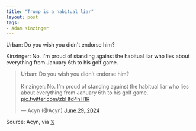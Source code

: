 ```yaml
---
title: "Trump is a habitual liar"
layout: post
tags:
- Adam Kinzinger
---
```


Urban: Do you wish you didn't endorse him?

Kinzinger: No. I'm proud of standing against the habitual liar who lies about everything from January 6th to his golf game.

<blockquote class="twitter-tweet"><p lang="en" dir="ltr">Urban: Do you wish you didn’t endorse him?<br /><br />Kinzinger: No. I’m proud of standing against the habitual liar who lies about everything from January 6th to his golf game. <a href="https://t.co/zbHfd4nH1R">pic.twitter.com/zbHfd4nH1R</a></p>&mdash; Acyn (@Acyn) <a href="https://twitter.com/Acyn/status/1806844288913052119?ref_src=twsrc%5Etfw">June 29, 2024</a></blockquote> <script async src="https://platform.twitter.com/widgets.js" charset="utf-8"></script>

Source: Acyn, via [𝕏](https://x.com)
